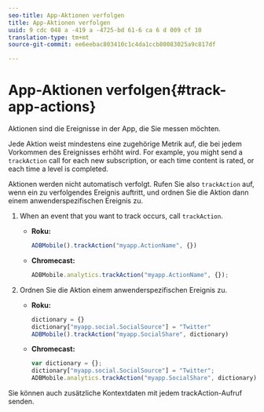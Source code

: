 ```yaml
---
seo-title: App-Aktionen verfolgen
title: App-Aktionen verfolgen
uuid: 9 cdc 048 a -419 a -4725-bd 61-6 ca 6 d 009 cf 10
translation-type: tm+mt
source-git-commit: ee6eebac803410c1c4da1ccb80083025a9c817df

---
```



# App-Aktionen verfolgen{#track-app-actions}

Aktionen sind die Ereignisse in der App, die Sie messen möchten.

Jede Aktion weist mindestens eine zugehörige Metrik auf, die bei jedem Vorkommen des Ereignisses erhöht wird. For example, you might send a `trackAction` call for each new subscription, or each time content is rated, or each time a level is completed.

Aktionen werden nicht automatisch verfolgt. Rufen Sie also `trackAction` auf, wenn ein zu verfolgendes Ereignis auftritt, und ordnen Sie die Aktion dann einem anwenderspezifischen Ereignis zu.

1. When an event that you want to track occurs, call `trackAction`.

   * **Roku:**

      ```js
      ADBMobile().trackAction("myapp.ActionName", {})
      ```

   * **Chromecast:**

      ```js
      ADBMobile.analytics.trackAction("myapp.ActionName", {});
      ```

1. Ordnen Sie die Aktion einem anwenderspezifischen Ereignis zu.

   * **Roku:**

      ```js
      dictionary = {} 
      dictionary["myapp.social.SocialSource"] = "Twitter"  
      ADBMobile().trackAction("myapp.SocialShare", dictionary)
      ```

   * **Chromecast:**

      ```js
      var dictionary = {}; 
      dictionary["myapp.social.SocialSource"] = "Twitter"; 
      ADBMobile.analytics.trackAction("myapp.SocialShare", dictionary);
      ```

Sie können auch zusätzliche Kontextdaten mit jedem trackAction-Aufruf senden.

